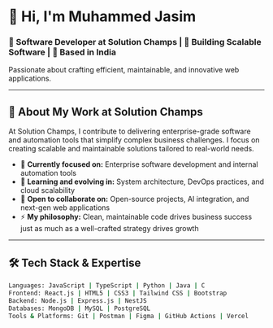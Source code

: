 # 👋 Hi, I'm Muhammed Jasim

### 💼 Software Developer at Solution Champs | 🚀 Building Scalable Software | 📍 Based in India  
Passionate about crafting efficient, maintainable, and innovative web applications.

---

## 🏢 About My Work at Solution Champs

At Solution Champs, I contribute to delivering enterprise-grade software and automation tools that simplify complex business challenges. I focus on creating scalable and maintainable solutions tailored to real-world needs.

- 🔭 **Currently focused on:** Enterprise software development and internal automation tools  
- 🌱 **Learning and evolving in:** System architecture, DevOps practices, and cloud scalability  
- 🤝 **Open to collaborate on:** Open-source projects, AI integration, and next-gen web applications  
- ⚡ **My philosophy:** Clean, maintainable code drives business success just as much as a well-crafted strategy drives growth

---

## 🛠 Tech Stack & Expertise

```bash
Languages: JavaScript | TypeScript | Python | Java | C
Frontend: React.js | HTML5 | CSS3 | Tailwind CSS | Bootstrap
Backend: Node.js | Express.js | NestJS
Databases: MongoDB | MySQL | PostgreSQL
Tools & Platforms: Git | Postman | Figma | GitHub Actions | Vercel
